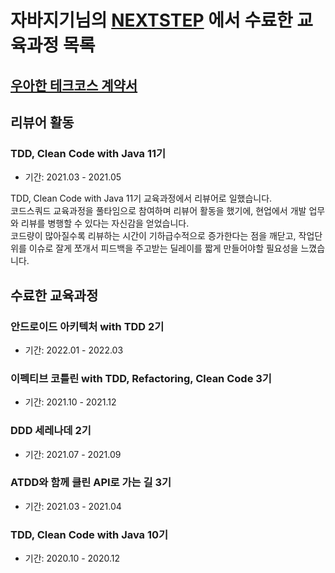# 자바지기님의 [NEXTSTEP](https://edu.nextstep.camp/) 에서 수료한 교육과정 목록

## [우아한 테크코스 계약서](https://sign.woowahan.com/viewLawContract.do?token=2402-QNCxK2OWl0)

## 리뷰어 활동

### TDD, Clean Code with Java 11기

- 기간: 2021.03 - 2021.05

TDD, Clean Code with Java 11기 교육과정에서 리뷰어로 일했습니다. <br>
코드스쿼드 교육과정을 풀타임으로 참여하며 리뷰어 활동을 했기에, 현업에서 개발 업무와 리뷰를 병행할 수 있다는 자신감을 얻었습니다. <br>
코드량이 많아질수록 리뷰하는 시간이 기하급수적으로 증가한다는 점을 깨닫고, 작업단위를 이슈로 잘게 쪼개서 피드백을 주고받는 딜레이를 짧게 만들어야할 필요성을 느꼈습니다.

## 수료한 교육과정

### 안드로이드 아키텍처 with TDD 2기

- 기간: 2022.01 - 2022.03

### 이펙티브 코틀린 with TDD, Refactoring, Clean Code 3기

- 기간: 2021.10 - 2021.12

### DDD 세레나데 2기

- 기간: 2021.07 - 2021.09

### ATDD와 함께 클린 API로 가는 길 3기

- 기간: 2021.03 - 2021.04

### TDD, Clean Code with Java 10기

- 기간: 2020.10 - 2020.12
